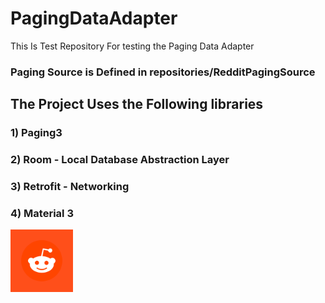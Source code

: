 # PagingDataAdapter
This Is Test Repository For testing the Paging Data Adapter


### Paging Source is Defined  in repositories/RedditPagingSource

## The Project Uses the Following libraries

### 1) Paging3
### 2) Room - Local Database Abstraction Layer
### 3) Retrofit - Networking
### 4) Material 3


<img src="/app/src/main/ic_launcher-playstore.png" alt="MarineGEO circle logo" style="height: 100px; width:100px;"/>
